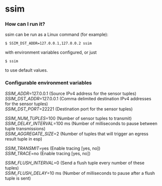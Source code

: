 # ssim 


### How can I run it? ###
ssim can be run as a Linux command (for example):     

``` $ SSIM_DST_ADDR=127.0.0.1,127.0.0.2 ssim ```

with environment variables configured, or just   

``` $ ssim ```

to use default values.   


### Configurable environment variables ###

*SSIM_ADDR*=127.0.0.1 (Source IPv4 address for the sensor tuples)      
*SSIM_DST_ADDR*=127.0.0.1 (Comma delimited destination IPv4 addresses for the sensor tuples)    
*SSIM_DST_PORT*=22221 (Destination port for the sensor tuples)    

*SSIM_NUM_TUPLES*=100 (Number of sensor tuples to transmit)    
*SSIM_DELAY_INTERVAL*=100 ms (Number of milliseconds to pause between tuple transmissions)   
*SSIM_AGGREGATE_SIZE*=2 (Number of tuples that will trigger an egress result tuple in esp) 

*SSIM_TRANSMIT*=yes (Enable tracing [yes, no])   
*SSIM_TRACE*=no (Enable tracing [yes, no])   

*SSIM_FLUSH_INTERVAL*=0 (Send a flush tuple every number of these tuples)   
*SSIM_FLUSH_DELAY*=10 ms (Number of milliseconds to pause after a flush tuple is sent)   
